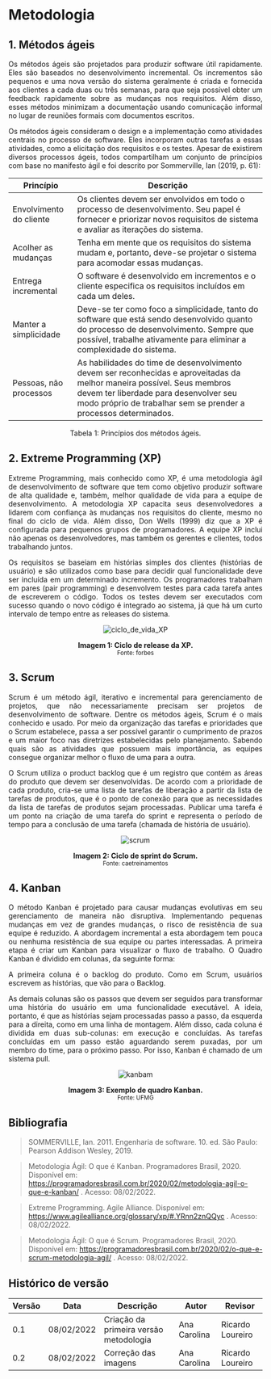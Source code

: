 # Metodologia

## 1. Métodos ágeis

<p style="text-align: justify;">Os métodos ágeis são projetados para produzir software útil rapidamente. Eles são baseados no desenvolvimento incremental. Os incrementos são pequenos e uma nova versão do sistema geralmente é criada e fornecida aos clientes a cada duas ou três semanas, para que seja possível obter um feedback rapidamente sobre as mudanças nos requisitos. Além disso, esses métodos minimizam a documentação usando comunicação informal no lugar de reuniões formais com documentos escritos.
</p>

<p style="text-align: justify;">Os métodos ágeis consideram o design e a implementação como atividades centrais no processo de software. Eles incorporam outras tarefas a essas atividades, como a elicitação dos requisitos e os testes. Apesar de existirem diversos processos ágeis, todos compartilham um conjunto de princípios com base no manifesto ágil e foi descrito por Sommerville, Ian (2019, p. 61):
</p>

<center>

| Princípio               | Descrição                                                                                                                                                                                                                            |
| ----------------------- | ------------------------------------------------------------------------------------------------------------------------------------------------------------------------------------------------------------------------------------ |
| Envolvimento do cliente | Os clientes devem ser envolvidos em todo o processo de desenvolvimento. Seu papel é fornecer e priorizar novos requisitos de sistema e avaliar as iterações do sistema.                                                              |
| Acolher as mudanças     | Tenha em mente que os requisitos do sistema mudam e, portanto, deve-se projetar o sistema para acomodar essas mudanças.                                                                                                              |
| Entrega incremental     | O software é desenvolvido em incrementos e o cliente especifica os requisitos incluídos em cada um deles.                                                                                                                            |
| Manter a simplicidade   | Deve-se ter como foco a simplicidade, tanto do software que está sendo desenvolvido quanto do processo de desenvolvimento. Sempre que possível, trabalhe ativamente para eliminar a complexidade do sistema.                         |
| Pessoas, não processos  | As habilidades do time de desenvolvimento devem ser reconhecidas e aproveitadas da melhor maneira possível. Seus membros devem ter liberdade para desenvolver seu modo próprio de trabalhar sem se prender a processos determinados. |

<figcaption>Tabela 1: Princípios dos métodos ágeis.</figcaption>

</center>

## 2. Extreme Programming (XP)

<p style="text-align: justify;">Extreme Programming, mais conhecido como XP, é uma metodologia ágil de desenvolvimento de software que tem como objetivo produzir software de alta qualidade e, também, melhor qualidade de vida para a equipe de desenvolvimento. A metodologia XP capacita seus desenvolvedores a lidarem com confiança às mudanças nos requisitos do cliente, mesmo no final do ciclo de vida. Além disso, Don Wells (1999) diz que a XP é configurada para pequenos grupos de programadores. A equipe XP inclui não apenas os desenvolvedores, mas também os gerentes e clientes, todos trabalhando juntos.
</p>

<p style="text-align: justify;">Os requisitos se baseiam em histórias simples dos clientes (histórias de usuário) e são utilizados como base para decidir qual funcionalidade deve ser incluída em um determinado incremento. Os programadores trabalham em pares (pair programming) e desenvolvem testes para cada tarefa antes de escreverem o código. Todos os testes devem ser executados com sucesso quando o novo código é integrado ao sistema, já que há um curto intervalo de tempo entre as releases do sistema.
</p>

<center>

![ciclo_de_vida_XP](https://user-images.githubusercontent.com/49570180/152994415-c9265c11-c7d7-49ca-9bc5-62422dd20ddc.png)

 <figcaption>
      <b>Imagem 1: Ciclo de release da XP.</b>
    <br><small>Fonte: forbes</small>
  </figcaption>

</center>

## 3. Scrum

<p style="text-align: justify;"> Scrum é um método ágil, iterativo e incremental para gerenciamento de projetos, que não necessariamente precisam ser projetos de desenvolvimento de software. Dentre os métodos ágeis, Scrum é o mais conhecido e usado. Por meio da organização das tarefas e prioridades que o Scrum estabelece, passa a ser possível garantir o cumprimento de prazos e um maior foco nas diretrizes estabelecidas pelo planejamento. Sabendo quais são as atividades que possuem mais importância, as equipes consegue organizar melhor o fluxo de uma para a outra.
</p>

<p style="text-align: justify;"> O Scrum utiliza o product backlog que é um registro que contém as áreas do produto que devem ser desenvolvidas. De acordo com a prioridade de cada produto, cria-se uma lista de tarefas de liberação a partir da lista de tarefas de produtos, que é o ponto de conexão para que as necessidades da lista de tarefas de produtos sejam processadas. Publicar uma tarefa é um ponto na criação de uma tarefa do sprint e representa o período de tempo para a conclusão de uma tarefa (chamada de história de usuário).
</p>

<center>

![scrum](https://user-images.githubusercontent.com/49570180/152995506-4d54c8a7-bf17-4d7b-84da-f388dd922200.png)

  <figcaption>
      <b>Imagem 2: Ciclo de sprint do Scrum.</b>
    <br><small>Fonte: caetreinamentos</small>
  </figcaption>

</center>

## 4. Kanban

<p style="text-align: justify;"> O método Kanban é projetado para causar mudanças evolutivas em seu gerenciamento de maneira não disruptiva. Implementando pequenas mudanças em vez de grandes mudanças, o risco de resistência de sua equipe é reduzido. A abordagem incremental a esta abordagem tem pouca ou nenhuma resistência de sua equipe ou partes interessadas. A primeira etapa é criar um Kanban para visualizar o fluxo de trabalho. O Quadro Kanban é dividido em colunas, da seguinte forma:
</p>
<p style="text-align: justify;"> A primeira coluna é o backlog do produto. Como em Scrum, usuários escrevem as histórias, que vão para o Backlog. </p>

<p style="text-align: justify;"> As demais colunas são os passos que devem ser seguidos para transformar uma história do usuário em uma funcionalidade executável. A ideia, portanto, é que as histórias sejam processadas passo a passo, da esquerda para a direita, como em uma linha de montagem. Além disso, cada coluna é dividida em duas sub-colunas: em execução e concluídas. As tarefas concluídas em um passo estão aguardando serem puxadas, por um membro do time, para o próximo passo. Por isso, Kanban é chamado de um sistema pull.
</p>

<center>
 
![kanbam](https://user-images.githubusercontent.com/49570180/152995674-42fbcb34-85f2-408a-a62d-125d0e086531.jpg)

  <figcaption>
      <b>Imagem 3: Exemplo de quadro Kanban.</b>
    <br><small>Fonte: UFMG</small>
  </figcaption>

</center>

## Bibliografia

>SOMMERVILLE, Ian. 2011. Engenharia de software. 10. ed. São Paulo: Pearson Addison Wesley, 2019.

>Metodologia Ágil: O que é Kanban. Programadores Brasil, 2020. Disponível em: https://programadoresbrasil.com.br/2020/02/metodologia-agil-o-que-e-kanban/ . Acesso: 08/02/2022.

>Extreme Programming. Agile Alliance. Disponível em: https://www.agilealliance.org/glossary/xp/#.YRnn2znQQyc . Acesso: 08/02/2022.

>Metodologia Ágil: O que é Scrum. Programadores Brasil, 2020. Disponível em: https://programadoresbrasil.com.br/2020/02/o-que-e-scrum-metodologia-agil/ . Acesso: 08/02/2022.


## Histórico de versão

| Versão | Data       | Descrição                                 | Autor        | Revisor        |
| ------ | ---------- | ----------------------------------------- | ------------ | ------------ |
| 0.1    | 08/02/2022 | Criação da primeira versão metodologia    | Ana Carolina | Ricardo Loureiro |
| 0.2    | 08/02/2022 | Correção das imagens                      | Ana Carolina | Ricardo Loureiro |
